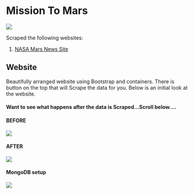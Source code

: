 # Mission To Mars

<img src = "https://user-images.githubusercontent.com/46534353/61434415-bee4f380-a8ea-11e9-9800-dae345d7a627.PNG">

Scraped the following websites:
1. <a href="https://mars.nasa.gov/news/">NASA Mars News Site</a>
## Website
Beautifully arranged website using Bootstrap and containers. There is button on the top that will Scrape the data for you.
Below is an initial look at the website.
#### Want to see what happens after the data is Scraped...Scroll below....

#### BEFORE
<img src="https://user-images.githubusercontent.com/46534353/61419649-fe441d80-a8b3-11e9-982a-01b0379937ba.png">

#### AFTER
<img src="https://user-images.githubusercontent.com/46534353/61419659-09974900-a8b4-11e9-8f6b-71891c5c304e.png">


#### MongoDB setup
<img src="https://user-images.githubusercontent.com/46534353/61419620-e2407c00-a8b3-11e9-9f2e-11da58499f0e.png">
